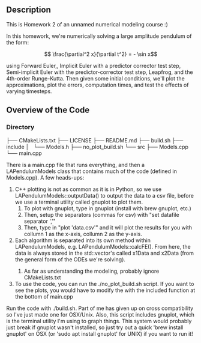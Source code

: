## Description
This is Homework 2 of an unnamed numerical modeling course :)

In this homework, we're numerically solving a large amplitude pendulum of the form:

$$ \frac{\partial^2 x}{\partial t^2} = - \sin x$$

using Forward Euler,, Implicit Euler with a predictor corrector test step, Semi-implicit Euler with the predictor-corrector test step, Leapfrog, and the 4th-order Runge-Kutta. Then given some initial conditions, we'll plot the approximations, plot the errors, computation times, and test the effects of varying timesteps.

## Overview of the Code
### Directory
├── CMakeLists.txt
├── LICENSE
├── README.md
├── build.sh
├── include
│   └── Models.h
├── no_plot_build.sh
└── src
    ├── Models.cpp
    └── main.cpp

There is a main.cpp file that runs everything, and then a LAPendulumModels class that contains much of the code (defined in Models.cpp). A few heads-ups:

1. C++ plotting is not as common as it is in Python, so we use LAPendulumModels::outputData() to output the data to a csv file, before we use a terminal utility called gnuplot to plot them.
	1. To plot with gnuplot, type in gnuplot (install with brew gnuplot, etc.)
	1. Then, setup the separators (commas for csv) with "set datafile separator ','"
	1. Then, type in "plot 'data.csv'" and it will plot the results for you with collumn 1 as the x-axis, collumn 2 as the y-axis.
1. Each algorithm is separated into its own method within LAPendulumModels, e.g. LAPendulumModels::calcFE(). From here, the data is always stored in the std::vector<double>'s called x1Data and x2Data (from the general form of the ODEs we're solving).
	1. As far as understanding the modeling, probably ignore CMakeLists.txt
1. To use the code, you can run the ./no_plot_build.sh script. If you want to see the plots, you would have to modify the with the included function at the bottom of main.cpp
 
Run the code with ./build.sh. Part of me has given up on cross compatibility so I've just made one for OSX/Unix. Also, this script includes gnuplot, which is the terminal utility I'm using to graph things. This system would probably just break if gnuplot wasn't installed, so just try out a quick 'brew install gnuplot' on OSX (or 'sudo apt install gnuplot' for UNIX) if you want to run it!
